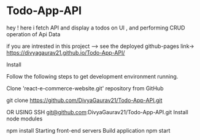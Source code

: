 # Todo-App-API
hey ! here i fetch API and display a todos on UI , and performing CRUD operation of Api Data



if you are intrested in this project --> see the deployed github-pages 
link->  https://divyagaurav21.github.io/Todo-App-API/

Install

Follow the following steps to get development environment running.

Clone 'react-e-commerce-website.git' repository from GitHub

git clone https://github.com/DivyaGaurav21/Todo-App-API.git


OR USING SSH
git@github.com:DivyaGaurav21/Todo-App-API.git
Install node modules

npm install
Starting front-end servers
Build application
npm start




